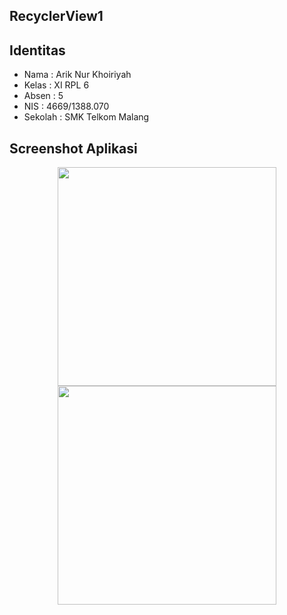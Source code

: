 ## RecyclerView1


## Identitas
* Nama  : Arik Nur Khoiriyah
* Kelas : XI RPL 6
* Absen : 5
* NIS   : 4669/1388.070
* Sekolah : SMK Telkom Malang

## Screenshot Aplikasi
<p align="center">
  <img src="http://i68.tinypic.com/s4uhsi.jpg" width="350"/>
  <img src="http://i64.tinypic.com/29l1h74.jpg" width="350"/>
</p>

